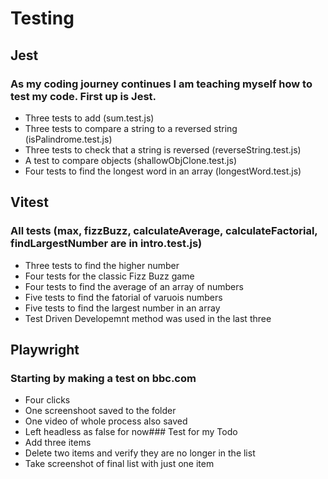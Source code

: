 # Testing
## Jest
### As my coding journey continues I am teaching myself how to test my code. First up is Jest.
* Three tests to add (sum.test.js)
* Three tests to compare a string to a reversed string (isPalindrome.test.js)
* Three tests to check that a string is reversed (reverseString.test.js)
* A test to compare objects (shallowObjClone.test.js)
* Four tests to find the longest word in an array (longestWord.test.js)
## Vitest
### All tests (max, fizzBuzz, calculateAverage, calculateFactorial, findLargestNumber are in intro.test.js)
* Three tests to find the higher number
* Four tests for the classic Fizz Buzz game
* Four tests to find the average of an array of numbers
* Five tests to find the fatorial of varuois numbers
* Five tests to find the largest number in an array
* Test Driven Developemnt method was used in the last three
## Playwright
### Starting by making a test on bbc.com
* Four clicks
* One screenshoot saved to the folder
* One video of whole process also saved
* Left headless as false for now### Test for my Todo
* Add three items
* Delete two items and verify they are no longer in the list
* Take screenshot of final list with just one item
